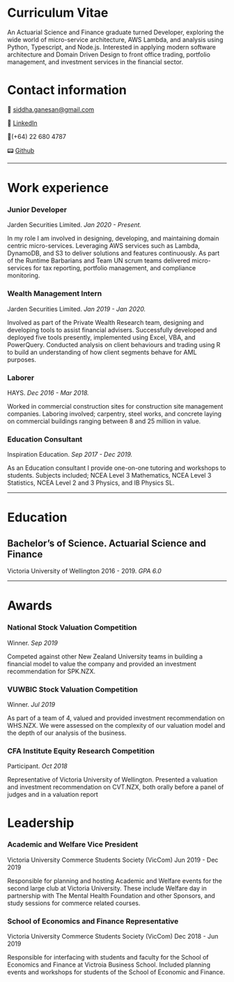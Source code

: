 # Curriculum Vitae

An Actuarial Science and Finance graduate turned Developer, exploring the wide world of micro-service architecture, AWS Lambda, and analysis using Python, Typescript, and Node.js. Interested in applying modern software architecture and Domain Driven Design to front office trading, portfolio management, and investment services in the financial sector.

# Contact information

📧 [siddha.ganesan@gmail.com](mailto:siddha.ganesan@gmail.com)

🔗 [LinkedIn](https://www.linkedin.com/in/siddha-ganesan-45a612151/)

📱(+64) 22 680 4787

📟 [Github](http://github.com/jarden-sid)

---

# Work experience

### Junior Developer

Jarden Securities Limited. *Jan 2020 - Present.*

In my role I am involved in designing, developing, and maintaining domain centric micro-services. Leveraging AWS services such as Lambda, DynamoDB, and S3 to deliver solutions and features continuously. As part of the Runtime Barbarians and Team UN scrum teams delivered micro-services for tax reporting, portfolio management, and compliance monitoring.

### Wealth Management Intern

Jarden Securities Limited. *Jan 2019 - Jan 2020.*

Involved as part of the Private Wealth Research team, designing and developing tools to assist financial advisers. Successfully developed and deployed five tools presently, implemented using Excel, VBA, and PowerQuery. Conducted analysis on client behaviours and trading using R  to build an understanding of how client segments behave for AML purposes.

### Laborer

HAYS. *Dec 2016 - Mar 2018.*

Worked in commercial construction sites for construction site management companies. Laboring involved; carpentry, steel works, and concrete laying on commercial buildings ranging between 8 and 25 million in value.

### Education Consultant

Inspiration Education. *Sep 2017 - Dec 2019.*

As an Education consultant I provide one-on-one tutoring and workshops to students. Subjects included; NCEA Level 3 Mathematics, NCEA Level 3 Statistics, NCEA Level 2 and 3 Physics, and IB Physics SL.

---

# Education

## **Bachelor’s of Science. Actuarial Science and Finance**

Victoria University of Wellington 2016 - 2019. *GPA 6.0*

---

# Awards

### National Stock Valuation Competition

Winner. *Sep 2019*

Competed against other New Zealand University teams in building a financial model to value the company and provided an investment recommendation for SPK.NZX.

### VUWBIC Stock Valuation Competition

Winner. *Jul 2019*

As part of a team of 4, valued and provided investment recommendation on WHS.NZX. We were assessed on the complexity of our valuation model and the depth of our analysis of the business.

### CFA Institute Equity Research Competition

Participant. *Oct 2018*

Representative of Victoria University of Wellington. Presented a valuation and investment recommendation on CVT.NZX, both orally before a panel of judges and in a valuation report

# Leadership

### Academic and Welfare Vice President

Victoria University Commerce Students Society (VicCom) Jun 2019 - Dec 2019

Responsible for planning and hosting Academic and Welfare events for the second large club at Victoria University. These include Welfare day in partnership with The Mental Health Foundation and other Sponsors, and study sessions for commerce related courses.

### School of Economics and Finance Representative

Victoria University Commerce Students Society (VicCom) Dec 2018 - Jun 2019

Responsible for interfacing with students and faculty for the School of Economics and Finance at Victroia Business School. Included planning events and workshops for students of the School of Economic and Finance.
